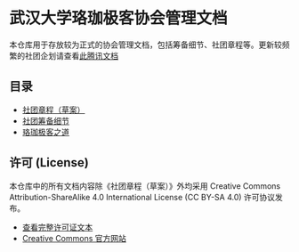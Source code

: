 # 武汉大学珞珈极客协会管理文档

本仓库用于存放较为正式的协会管理文档，包括筹备细节、社团章程等。更新较频繁的社团企划请查看[此腾讯文档](https://docs.qq.com/doc/DZXhadEtoRWhzdG1X?rtkey=b048c1d61f4a6d171ca943c4o24Yu1&_t=1751199060978&nlc=1&u=71783b1445aa4d8c82e7e5bcb9d972d6)

## 目录

- [社团章程（草案）](./社团章程（草案）.docx)
- [社团筹备细节](./关于WHULUG的细节.md)
- [珞珈极客之道](./THE_WHULUG_WAY.md)

## 许可 (License)

本仓库中的所有文档内容除《社团章程（草案）》外均采用 Creative Commons Attribution-ShareAlike 4.0 International License (CC BY-SA 4.0) 许可协议发布。

*   [查看完整许可证文本](LICENSE)
*   [Creative Commons 官方网站](https://creativecommons.org/licenses/by-sa/4.0/)
